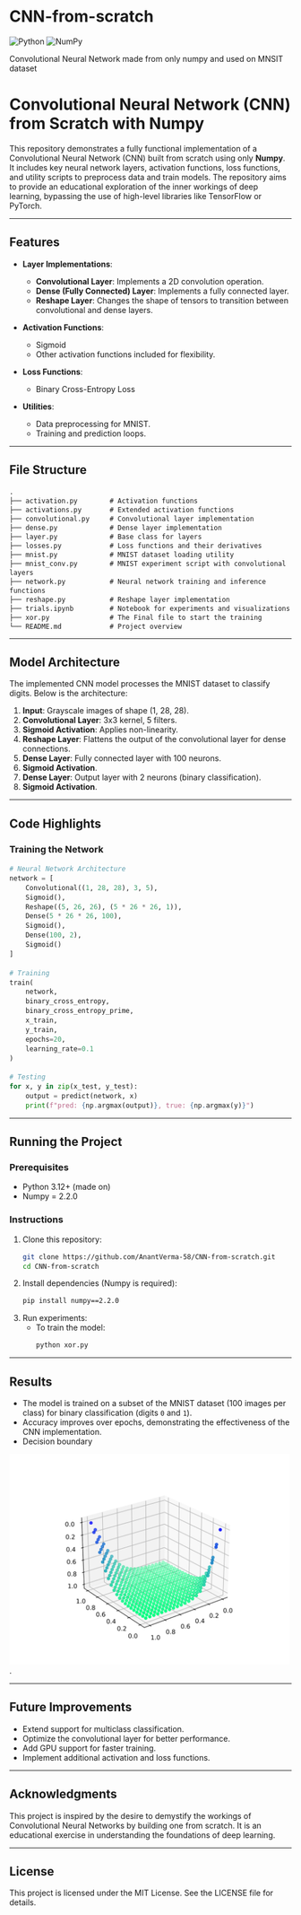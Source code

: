 # CNN-from-scratch

![Python](https://img.shields.io/badge/Python-3.12-blue)
![NumPy](https://img.shields.io/badge/numpy-2.2.0-violet)

Convolutional Neural Network made from only numpy and used on MNSIT dataset
# Convolutional Neural Network (CNN) from Scratch with Numpy

This repository demonstrates a fully functional implementation of a Convolutional Neural Network (CNN) built from scratch using only **Numpy**. It includes key neural network layers, activation functions, loss functions, and utility scripts to preprocess data and train models. The repository aims to provide an educational exploration of the inner workings of deep learning, bypassing the use of high-level libraries like TensorFlow or PyTorch.

---

## Features

- **Layer Implementations**:
  - **Convolutional Layer**: Implements a 2D convolution operation.
  - **Dense (Fully Connected) Layer**: Implements a fully connected layer.
  - **Reshape Layer**: Changes the shape of tensors to transition between convolutional and dense layers.

- **Activation Functions**:
  - Sigmoid
  - Other activation functions included for flexibility.

- **Loss Functions**:
  - Binary Cross-Entropy Loss

- **Utilities**:
  - Data preprocessing for MNIST.
  - Training and prediction loops.

---

## File Structure

```
.
├── activation.py        # Activation functions
├── activations.py       # Extended activation functions
├── convolutional.py     # Convolutional layer implementation
├── dense.py             # Dense layer implementation
├── layer.py             # Base class for layers
├── losses.py            # Loss functions and their derivatives
├── mnist.py             # MNIST dataset loading utility
├── mnist_conv.py        # MNIST experiment script with convolutional layers
├── network.py           # Neural network training and inference functions
├── reshape.py           # Reshape layer implementation
├── trials.ipynb         # Notebook for experiments and visualizations
├── xor.py               # The Final file to start the training
└── README.md            # Project overview
```

---

## Model Architecture

The implemented CNN model processes the MNIST dataset to classify digits. Below is the architecture:

1. **Input**: Grayscale images of shape (1, 28, 28).
2. **Convolutional Layer**: 3x3 kernel, 5 filters.
3. **Sigmoid Activation**: Applies non-linearity.
4. **Reshape Layer**: Flattens the output of the convolutional layer for dense connections.
5. **Dense Layer**: Fully connected layer with 100 neurons.
6. **Sigmoid Activation**.
7. **Dense Layer**: Output layer with 2 neurons (binary classification).
8. **Sigmoid Activation**.

---

## Code Highlights

### Training the Network
```python
# Neural Network Architecture
network = [
    Convolutional((1, 28, 28), 3, 5),
    Sigmoid(),
    Reshape((5, 26, 26), (5 * 26 * 26, 1)),
    Dense(5 * 26 * 26, 100),
    Sigmoid(),
    Dense(100, 2),
    Sigmoid()
]

# Training
train(
    network,
    binary_cross_entropy,
    binary_cross_entropy_prime,
    x_train,
    y_train,
    epochs=20,
    learning_rate=0.1
)

# Testing
for x, y in zip(x_test, y_test):
    output = predict(network, x)
    print(f"pred: {np.argmax(output)}, true: {np.argmax(y)}")
```

---

## Running the Project

### Prerequisites
- Python 3.12+ (made on)
- Numpy = 2.2.0

### Instructions
1. Clone this repository:
   ```bash
   git clone https://github.com/AnantVerma-58/CNN-from-scratch.git
   cd CNN-from-scratch
   ```
2. Install dependencies (Numpy is required):
   ```bash
   pip install numpy==2.2.0
   ```
3. Run experiments:
   - To train the model:
     ```bash
     python xor.py
     ```
---

## Results

- The model is trained on a subset of the MNIST dataset (100 images per class) for binary classification (digits `0` and `1`).
- Accuracy improves over epochs, demonstrating the effectiveness of the CNN implementation.
- Decision boundary


<img src="Figure_1.svg" alt="Decision Boundary" width="500" />.

---

## Future Improvements

- Extend support for multiclass classification.
- Optimize the convolutional layer for better performance.
- Add GPU support for faster training.
- Implement additional activation and loss functions.

---

## Acknowledgments

This project is inspired by the desire to demystify the workings of Convolutional Neural Networks by building one from scratch. It is an educational exercise in understanding the foundations of deep learning.

---

## License

This project is licensed under the MIT License. See the LICENSE file for details.
